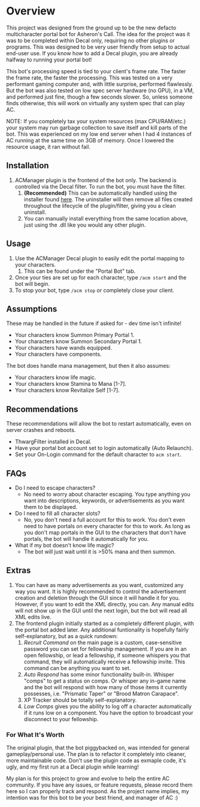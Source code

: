 # Overview

This project was designed from the ground up to be the new defacto multicharacter portal bot for Asheron's Call. The idea for the project was it was to be completed within Decal only, requiring no other plugins or programs. This was designed to be very user friendly from setup to actual end-user use. If you know how to add a Decal plugin, you are already halfway to running your portal bot!

This bot's processing speed is tied to your client's frame rate. The faster the frame rate, the faster the processing. This was tested on a very performant gaming computer and, with little surprise, performed flawlessly. But the bot was also tested on low spec server hardware (no GPU), in a VM, and performed just fine, though a few seconds slower. So, unless someone finds otherwise, this will work on virtually any system spec that can play AC. 

NOTE: If you completely tax your system resources (max CPU/RAM/etc.) your system may run garbage collection to save itself and kill parts of the bot. This was experienced on my low end server when I had 4 instances of AC running at the same time on 3GB of memory. Once I lowered the resource usage, it ran without fail.

## Installation

1. ACManager plugin is the frontend of the bot only. The backend is controlled via the Decal filter. To run the bot, you must have the filter.
   1. **(Recommended)** This can be automatically handled using the installer found [here](https://github.com/patri0t86/ACManager/releases). The uninstaller will then remove all files created throughout the lifecycle of the plugin/filter, giving you a clean uninstall.
   2. You can manually install everything from the same location above, just using the .dll like you would any other plugin.

## Usage

1. Use the ACManager Decal plugin to easily edit the portal mapping to your characters.
   1. This can be found under the "Portal Bot" tab.
2. Once your ties are set up for each character, type `/acm start` and the bot will begin.
3. To stop your bot, type `/acm stop` or completely close your client.

## Assumptions 

These may be handled in the future if asked for - dev time isn't infinite!

- Your characters know Summon Primary Portal 1.
- Your characters know Summon Secondary Portal 1.
- Your characters have wands equipped.
- Your characters have components.

The bot does handle mana management, but then it also assumes:

- Your characters know life magic.
- Your characters know Stamina to Mana [1-7].
- Your characters know Revitalize Self [1-7].

## Recommendations

These recommendations will allow the bot to restart automatically, even on server crashes and reboots.

- ThwargFilter installed in Decal.
- Have your portal bot account set to login automatically (Auto Relaunch).
- Set your On-Login command for the default character to `acm start`.

## FAQs

- Do I need to escape characters?
  - No need to worry about character escaping. You type anything you want into descriptions, keywords, or advertisements as you want them to be displayed.
- Do I need to fill all character slots?
  - No, you don't need a full account for this to work. You don't even need to have portals on every character for this to work. As long as you don't map portals in the GUI to the characters that don't have portals, the bot will handle it automatically for you.
- What if my bot doesn't know life magic?
  - The bot will just wait until it is >50% mana and then summon.

## Extras

1. You can have as many advertisements as you want, customized any way you want. It is highly recommended to control the advertisement creation and deletion through the GUI since it will handle it for you. However, if you want to edit the XML directly, you can. Any manual edits will not show up in the GUI until the next login, but the bot will read all XML edits live.
2. The frontend plugin initially started as a completely different plugin, with the portal bot added later. Any additional funtionality is hopefully fairly self-explanatory, but as a quick rundown:
   1. *Recruit Command* on the main page is a custom, case-sensitive password you can set for fellowship management. If you are in an open fellowship, or lead a fellowship, if someone whispers you that command, they will automatically receive a fellowship invite. This command can be anything you want to set.
   2. *Auto Respond* has some minor functionality built-in. Whisper "comps" to get a status on comps. Or whisper any in-game name and the bot will respond with how many of those items it currently possesses, i.e. "Prismatic Taper" or "Brood Matron Carapace".
   3. XP Tracker should be totally self-explanatory.
   4. *Low Comps* gives you the ability to log off a character automatically if it runs low on a component. You have the option to broadcast your disconnect to your fellowship.

### For What It's Worth

The original plugin, that the bot piggybacked on, was intended for general gameplay/personal use. The plan is to refactor it completely into cleaner, more maintainable code. Don't use the plugin code as exmaple code, it's ugly, and my first run at a Decal plugin while learning!

My plan is for this project to grow and evolve to help the entire AC community. If you have any issues, or feature requests, please record them here so I can properly track and respond. As the project name implies, my intention was for this bot to be your best friend, and manager of AC :)